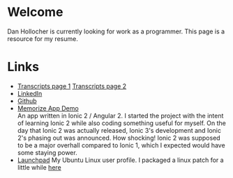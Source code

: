 # Welcome
Dan Hollocher is currently looking for work as a programmer.  This page is a resource for my resume.

# Links
* [Transcripts page 1](HollocherDaniel_transcript1_redacted.jpg)  [Transcripts page 2](HollocherDaniel_transcript2_redacted.jpg)
* [LinkedIn](https://www.linkedin.com/in/daniel-hollocher-974815122/)
* [Github](https://github.com/ChogyDan)
* [Memorize App Demo](https://chogydan.github.io/demo/index.html)  
An app written in Ionic 2 / Angular 2.  I started the project with the intent of learning Ionic 2 while also coding something useful for myself.  On the day that Ionic 2 was actually released, Ionic 3's development and Ionic 2's phasing out was announced.  How shocking!  Ionic 2 was supposed to be a major overhall compared to Ionic 1, which I expected would have some staying power.
* [Launchpad](https://launchpad.net/~chogydan)
My Ubuntu Linux user profile.  I packaged a linux patch for a little while [here](https://launchpad.net/~chogydan/+archive/ubuntu/ppa)